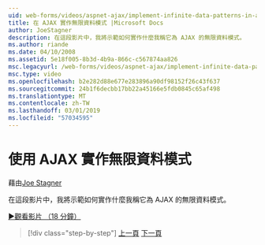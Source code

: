 ```yaml
---
uid: web-forms/videos/aspnet-ajax/implement-infinite-data-patterns-in-ajax
title: 在 AJAX 實作無限資料模式 |Microsoft Docs
author: JoeStagner
description: 在這段影片中，我將示範如何實作什麼我稱它為 AJAX 的無限資料模式。
ms.author: riande
ms.date: 04/10/2008
ms.assetid: 5e18f005-8b3d-4b9a-866c-c567874aa826
msc.legacyurl: /web-forms/videos/aspnet-ajax/implement-infinite-data-patterns-in-ajax
msc.type: video
ms.openlocfilehash: b2e282d88e677e283896a90df98152f26c43f637
ms.sourcegitcommit: 24b1f6decbb17bb22a45166e5fdb0845c65af498
ms.translationtype: MT
ms.contentlocale: zh-TW
ms.lasthandoff: 03/01/2019
ms.locfileid: "57034595"
---
```

<a name="implement-infinite-data-patterns-in-ajax"></a>使用 AJAX 實作無限資料模式
====================
藉由[Joe Stagner](https://github.com/JoeStagner)

在這段影片中，我將示範如何實作什麼我稱它為 AJAX 的無限資料模式。

[&#9654;觀看影片 （18 分鐘）](https://channel9.msdn.com/Blogs/ASP-NET-Site-Videos/implement-infinite-data-patterns-in-ajax)

> [!div class="step-by-step"]
> [上一頁](use-aspnet-ajax-cascading-drop-down-control-to-access-a-database.md)
> [下一頁](basic-aspnet-authentication-in-an-ajax-enabled-application.md)
